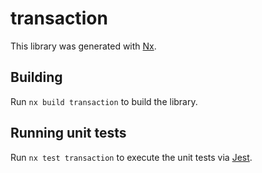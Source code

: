 # transaction

This library was generated with [Nx](https://nx.dev).

## Building

Run `nx build transaction` to build the library.

## Running unit tests

Run `nx test transaction` to execute the unit tests via [Jest](https://jestjs.io).
